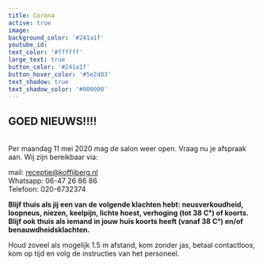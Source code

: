 ```yaml
---
title: Corona
active: true
image:
background_color: '#241a1f'
youtube_id:
text_color: '#ffffff'
large_text: true
button_color: '#241a1f'
button_hover_color: '#5e2d83'
text_shadow: true
text_shadow_color: '#000000'
---
```


## GOED NIEUWS\!\!\!\!

<br>Per maandag 11 mei 2020 mag de salon weer open. Vraag nu je afspraak aan. Wij zijn bereikbaar via:

mail: receptie@koffijberg.nl<br>Whatsapp: 06-47 26 86 86<br>Telefoon: 020-6732374

**Blijf thuis als jij een van de volgende klachten hebt: neusverkoudheid, loopneus, niezen, keelpijn, lichte hoest, verhoging (tot 38 C&deg;) of koorts. Blijf ook thuis als iemand in jouw huis koorts heeft (vanaf 38 C&deg;) en/of benauwdheidsklachten.**

Houd zoveel als mogelijk 1.5 m afstand, kom zonder jas, betaal contactloos, kom op tijd en volg de instructies van het personeel.